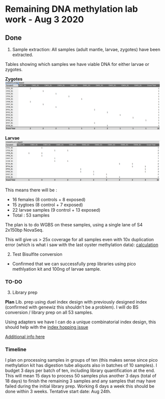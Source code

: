 # Remaining DNA methylation lab work - Aug 3 2020

## Done

1) Sample extraction:
All samples (adult mantle, larvae, zygotes) have been extracted. 

Tables showing which samples we have viable DNA for either larvae or zygotes. 

**Zygotes**
![](https://github.com/epigeneticstoocean/2018OAExp_larvae/blob/master/notebook/img/ValidZygoteExtraction.png)

**Larvae**
![](https://github.com/epigeneticstoocean/2018OAExp_larvae/blob/master/notebook/img/ValidLarvaeExtraction.png)


This means there will be :
* 16 females (8 controls + 8 exposed)
* 15 zygtoes (8 control + 7 exposed)
* 22 larvae samples (9 control + 13 exposed)
* Total : 53 samples

The plan is to do WGBS on these samples, using a single lane of S4 2x150bp NovaSeq. 

This will give us > 25x coverage for all samples even with 10x duplication error (which is what i saw with the last oyster methylation data):
[calculation](https://github.com/epigeneticstoocean/2018OAExp_larvae/blob/master/notebook/20191112_illuminaCostCalSummary.md)

2) Test Bisulfite conversion
  
  * Confirmed that we can successfully prep libraries using pico methlyation kit and 100ng of larvae sample.

### TO-DO

3) Library prep 

**Plan** Lib. prep using duel index design with previously designed index (confirmed with genewiz this shouldn't be a problem). I will do BS conversion / library prep on all 53 samples. 

Using adapters we have I can do a unique combinatorial index design, this should help with the [index hopping issue](https://support.illumina.com/bulletins/2017/08/recommended-strategies-for-unique-dual-index-designs.html)

[Additional info here](https://www.illumina.com/content/dam/illumina-marketing/documents/products/whitepapers/index-hopping-white-paper-770-2017-004.pdf)

### Timeline

I plan on processing samples in groups of ten (this makes sense since pico methylation kit has digestion tube aliquots also in batches of 10 samples). I budget 3 days per batch of ten, including library quantification at the end. This will mean 15 days to process 50 samples plus another 3 days (total of 18 days) to finish the remaining 3 samples and any samples that may have failed during the initial library prep. Working 6 days a week this should be done within 3 weeks. Tentative start date: Aug 24th.
